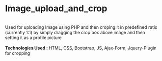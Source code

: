 # Image_upload_and_crop
<br>
Used for uploading Image using PHP and then croping it in predefined ratio (currently 1:1) by simply dragging the crop box above image and then setting it as a profile picture
<br><br>
<b>Technologies Used : </b>
HTML, CSS, Bootstrap, JS, Ajax-Form, Jquery-Plugin for cropping
